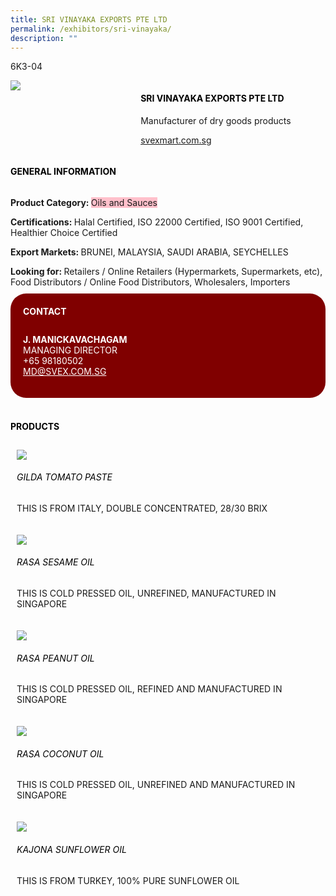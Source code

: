 ```yaml
---
title: SRI VINAYAKA EXPORTS PTE LTD
permalink: /exhibitors/sri-vinayaka/
description: ""
---
```

<head>
	<div class="flex-paragraph">
		<!--hi there! this is a comment and will provide you with instructional guides-->
		<!--insert booth number here!-->
		<p style="text-transform: uppercase">6K3-04</p></div>
			<div class="flex-container" style="display: flex; flex-wrap: wrap;">
				<!--insert DOWNLOAD link of company logo between the " marks!-->
			<div class="card sgds" style="flex: 1 1 40%; display: block;"><img src="https://drive.google.com/u/0/uc?id=1yoP_bO9uMbPlOSFNWKbkUWNX5N4Pa-xX&export=download"></div>
	<div class="card-sgds" style="flex: 1 1 58%; display: block; margin-left: 3px">
		<h4 style="text-transform: uppercase; color: black;"><!--insert the exhibitor's name between the <b> tags here--><b>SRI VINAYAKA EXPORTS PTE LTD</b></h4><!--insert the exhibitor's description between the <p> tags here-->
		<p>Manufacturer of dry goods products</p>
		<!--insert the exhibitor's website link, making sure there is "https:// www." present please. make sure the entire https link goes in between the " marks-->
		<p><a href="https://svexmart.com.sg/" target="_blank"><!--insert the www website link here (no need for https)-->svexmart.com.sg</a></p>
	</div>
</div>
</head>

<body>
	<h4 style="text-transform: uppercase; color: black;"><b>General Information</b></h4>
		<div class="flex-container" style="display: flex; flex-wrap: wrap;">
			<div class="card sgds" style="flex: 1 1 65%; display: block; align-self: stretch">
			<div class="flex-paragraph">
			<p><b>Product Category: </b><span style=" background-color: pink; border-radius: 10 px;"><!--insert the exhibitor's pdt cat between the <p> tags here-->Oils and Sauces</span></p> 
				<p><b>Certifications: </b><!--insert all the exhibitor's certifications between the </b> and </p> here-->Halal Certified, ISO 22000 Certified, ISO 9001 Certified, Healthier Choice Certified</p>
			<p><b>Export Markets: </b><!--insert all the exhibitor's export markets between the </b> and </p> here-->BRUNEI, MALAYSIA, SAUDI ARABIA, SEYCHELLES</p>
			<p style="margin-bottom: 10px;"><b>Looking for: </b><!--insert all the exhibitor's potential business partners between the </b> and </p> here-->Retailers / Online Retailers (Hypermarkets, Supermarkets, etc), Food Distributors / Online Food Distributors, Wholesalers, Importers</p>
			</div>
		</div>
		<div class="card sgds" style="flex: 1 1 35%; padding: 10px; display: block; background-color: maroon; border-radius: 25px; align-self: center;">
		<h4 style="color: white; margin-top: 10px; margin-left: 10px;">CONTACT</h4>
		<div class="flex-paragraph">
			<!--replace with exhibitor's: -->
			<p style="padding: 10px; color: white;"><b><!-- POC name-->J. MANICKAVACHAGAM</b><br><!-- designation-->MANAGING DIRECTOR<br><!--contact number-->+65 98180502<br><!-- for linking purposes, insert their email after "mailto:"...--><a href="mailto:MD@SVEX.COM.SG" style="color: white;"><!--...and also include the display email before </a> here-->MD@SVEX.COM.SG</a></p>
		</div>
			</div>
		</div>
	<br>
		<h4 style="text-transform: uppercase; color: black;"><b>products</b></h4>
<div style="display: flex; flex-wrap: wrap;">
  <div class="card sgds" style="flex: 1 1 47%; margin: 10px; display: block;"><!--insert the exhibitor's DOWNLOAD image for product between the " marks here-->
	<div class="flex-image" style="display: block;"><img src="https://drive.google.com/u/0/uc?id=1fpmEru-rB4sa2UE0kREeDCwvUgqh_lQd&export=download"></div>
	<div class="flex-paragraph">
		<h6 style="text-transform: uppercase; color: black;"><!--insert product name before </h6> and product description after <p>-->GILDA TOMATO PASTE</h6>
		<p>THIS IS FROM ITALY, DOUBLE CONCENTRATED, 28/30 BRIX</p></div>
	</div>
		<div class="card sgds" style="flex: 1 1 47%; margin: 10px; display: block;">
		<div class="flex-image" style="display: block;"><img src="https://drive.google.com/u/0/uc?id=106Vul0LeC9WQMU21Q1ZELpPlCjQbLJQl&export=download"></div>
	<div class="flex-paragraph">
		<h6 style="text-transform: uppercase; color: black;">RASA SESAME OIL</h6>
		<p>THIS IS COLD PRESSED OIL, UNREFINED, MANUFACTURED IN SINGAPORE</p></div>
	</div>
		<div class="card sgds" style="flex: 1 1 47%; margin: 10px; display: block;">
		<div class="flex-image" style="display: block;"><img src="https://drive.google.com/u/0/uc?id=17ADzsukrkaQeDdzJoJz77C7DliI_k_MG&export=download"></div>
	<div class="flex-paragraph">
		<h6 style="text-transform: uppercase; color: black;">RASA PEANUT OIL</h6>
		<p>THIS IS COLD PRESSED OIL, REFINED AND MANUFACTURED IN SINGAPORE</p></div>
		</div>
		<div class="card sgds" style="flex: 1 1 47%; margin: 10px; display: block;">
		<div class="flex-image" style="display: block;"><img src="https://drive.google.com/u/0/uc?id=1tpJ61mOTHAUI-3cA3rnlRqplVHlJzQ4P&export=download"></div>
	<div class="flex-paragraph">
		<h6 style="text-transform: uppercase; color: black;">RASA COCONUT OIL</h6>
		<p>THIS IS COLD PRESSED OIL, UNREFINED AND MANUFACTURED IN SINGAPORE</p></div>
	</div>
		<div class="card sgds" style="flex: 1 1 47%; margin: 10px; display: block;">
		<div class="flex-image" style="display: block;"><img src="https://drive.google.com/u/0/uc?id=1KQg5y_sUE2BHPfo57UVME2p0oiui_q5a&export=download"></div>
	<div class="flex-paragraph">
		<h6 style="text-transform: uppercase; color: black;">KAJONA SUNFLOWER OIL</h6>
		<p>THIS IS FROM TURKEY, 100% PURE SUNFLOWER OIL</p></div>
	</div>
	<!--don't delete these 2 tags. double check how the layout looks on the right too and lemme know if there are any problems! thank u so much for ur hardwork!-->
	</div>
</body>